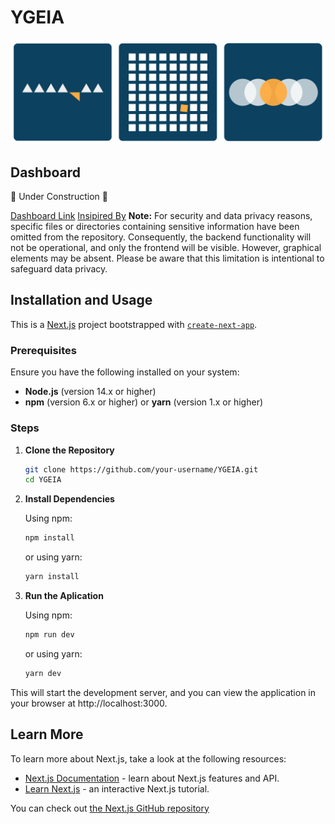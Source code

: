 # YGEIA
![Índex](images/index.png)


## Dashboard
🚧 Under Construction 🚧

[Dashboard Link](https://fashion-finder-eta.vercel.app/)
[Insipired By](https://github.com/examba-tech/dashboard)
**Note:** For security and data privacy reasons, specific files or directories containing sensitive information have been omitted from the repository. Consequently, the backend functionality will not be operational, and only the frontend will be visible. However, graphical elements may be absent. Please be aware that this limitation is intentional to safeguard data privacy.


## Installation and Usage

This is a [Next.js](https://nextjs.org/) project bootstrapped with [`create-next-app`](https://github.com/vercel/next.js/tree/canary/packages/create-next-app).

### Prerequisites

Ensure you have the following installed on your system:
- **Node.js** (version 14.x or higher)
- **npm** (version 6.x or higher) or **yarn** (version 1.x or higher)

### Steps
1. **Clone the Repository**
   ```bash
   git clone https://github.com/your-username/YGEIA.git
   cd YGEIA
   ```

2. **Install Dependencies**

   Using npm:
   ```bash
   npm install
   ```

   or using yarn:
   ```bash
   yarn install
   ```

3. **Run the Aplication**
   
    Using npm:
    ```bash
    npm run dev
    ```


    or using yarn:
    ```bash
    yarn dev
    ```

This will start the development server, and you can view the application in your browser at http://localhost:3000.


## Learn More

To learn more about Next.js, take a look at the following resources:

- [Next.js Documentation](https://nextjs.org/docs) - learn about Next.js features and API.
- [Learn Next.js](https://nextjs.org/learn) - an interactive Next.js tutorial.

You can check out [the Next.js GitHub repository](https://github.com/vercel/next.js/) 

